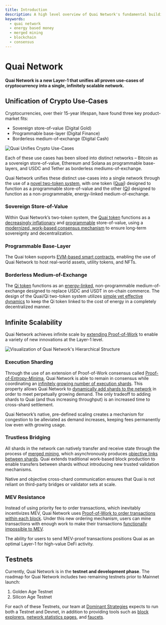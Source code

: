 ```yaml
---
title: Introduction
description: A high level overview of Quai Network's fundamental building blocks.
keywords:
  - quai network
  - energy based money
  - merged mining
  - blockchain
  - consensus
---
```


# Quai Network

**Quai Network is a new Layer-1 that unifies all proven use-cases of cryptocurrency into a single, infinitely scalable network.** 

## Unification of Crypto Use-Cases
Cryptocurrencies, over their 15-year lifespan, have found three key product-market fits:
* Sovereign store-of-value (Digital Gold)
* Programmable base-layer (Digital Finance)
* Borderless medium-of-exchange (Digital Cash)

![Quai Unifies Crypto Use-Cases](/img/QuaiUnified.jpeg)

Each of these use cases has been siloed into distinct networks – Bitcoin as a sovereign store-of-value, Ethereum and Solana as programmable base-layers, and USDC and Tether as borderless mediums-of-exchange. 

Quai Network unifies these distinct use-cases into a single network through the use of a [novel two-token system](/learn/tokenomics/tokenomics-overview), with one token ([Quai](/learn/tokenomics/tokenomics-overview/quai)) designed to function as a programmable store-of-value and the other ([Qi](/learn/tokenomics/tokenomics-overview/qi)) designed to function as a non-programmable, energy-linked medium-of-exchange.

### Sovereign Store-of-Value
Within Quai Network’s two-token system, the [Quai token](/learn/tokenomics/tokenomics-overview/quai) functions as a [decreasingly inflationary](/learn/tokenomics/token-dynamics/supply-growth) and [programmable](/develop/smart-contracts/languages) store-of-value, using a [modernized, work-based consensus mechanism](/learn/advanced-introduction/poem) to ensure long-term sovereignty and decentralization. 

### Programmable Base-Layer
The Quai token supports [EVM-based smart contracts](/develop/smart-contracts/languages), enabling the use of Quai Network to host real-world assets, utility tokens, and NFTs. 

### Borderless Medium-of-Exchange 
The [Qi token](/learn/tokenomics/tokenomics-overview/qi) functions as an [energy-linked](/learn/tokenomics/tokenomics-overview), non-programmable medium-of-exchange designed to replace USDC and USDT in on-chain commerce. The design of the Quai/Qi two-token system utilizes [simple yet effective dynamics](/learn/tokenomics/token-dynamics) to keep the Qi token linked to the cost of energy in a completely decentralized manner. 

## Infinite Scalability
Quai Network achieves infinite scale by [extending Proof-of-Work](/learn/advanced-introduction/poem) to enable a variety of new innovations at the Layer-1 level.

![Visualization of Quai Network's Hierarchical Structure](/img/HierarchicalStructure.jpg)

### Execution Sharding
Through the use of an extension of Proof-of-Work consensus called [Proof-of-Entropy-Minima](/learn/advanced-introduction/poem), Quai Network is able to remain in consensus while coordinating an [infinitely growing number of execution shards](/learn/advanced-introduction/poem/infinite-execution-shards). This property allows Quai Network to [dynamically add shards to the network](/learn/advanced-introduction/poem/infinite-execution-shards/dynamic-sharding) in order to meet perpetually growing demand. The only tradeoff to adding shards to Quai (and thus increasing throughput) is an increased time to cross-shard settlement.

Quai Network’s native, pre-defined scaling creates a mechanism for congestion to be alleviated as demand increases, keeping fees permanently low even with growing usage. 

### Trustless Bridging
All shards in the network can natively transfer and receive state through the process of [merged mining](/learn/advanced-introduction/merged-mining), which asynchronously produces [objective links between shards](/learn/advanced-introduction/merged-mining/coincident-blocks). Quai extends traditional work-based block production to enable transfers between shards without introducing new trusted validation mechanisms.

Native and objective cross-chard communication ensures that Quai is not reliant on third-party bridges or validator sets at scale. 

### MEV Resistance 
Instead of using priority fee to order transactions, which inevitably incentivizes MEV, Quai Network uses [Proof-of-Work to order transactions within each block](/learn/advanced-introduction/mev-resistance/transaction-ordering). Under this new ordering mechanism, users can mine transactions with enough work to make their transactions [functionally impossible to MEV](/learn/advanced-introduction/mev-resistance).

The ability for users to send MEV-proof transactions positions Quai as an optimal Layer-1 for high-value DeFi activity. 

## Testnets

Currently, Quai Network is in the **testnet and development phase**. The roadmap for Quai Network includes two remaining testnets prior to Mainnet launch:

1. Golden Age Testnet
2. Silicon Age Testnet

For each of these Testnets, our team at [Dominant Strategies](https://dominantstrategies.io) expects to run both a Testnet and Devnet, in addition to providing tools such as [block explorers](/participate/use-quai/block-explorers.md), [network statistics pages](https://stats.quai.network), and [faucets](/participate/use-quai/testnet-faucet.md).

